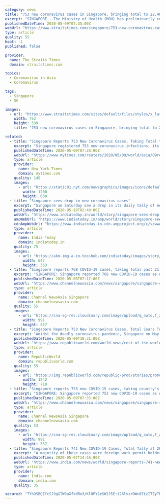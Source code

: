 ```yaml
---
category: news
title: "753 new coronavirus cases in Singapore, bringing total to 22,460"
excerpt: "SINGAPORE - The Ministry of Health (MOH) has preliminarily confirmed 753 new Covid-19 cases in Singapore as of Saturday noon (May 9), taking the total count to 22,460.. Read more at straitstimes.com."
publishedDateTime: 2020-05-09T07:35:00Z
webUrl: "https://www.straitstimes.com/singapore/753-new-coronavirus-cases-in-singapore-bringing-total-to-22460"
type: article
quality: 55
heat: -1
published: false

provider:
  name: The Straits Times
  domain: straitstimes.com

topics:
  - Coronavirus in Asia
  - Coronavirus

tags:
  - Singapore
  - SG

images:
  - url: "https://www.straitstimes.com/sites/default/files/styles/x_large/public/articles/2020/05/09/rk_woodlandslodge_090520.jpg?itok=ig7k34Rf"
    width: 763
    height: 509
    title: "753 new coronavirus cases in Singapore, bringing total to 22,460"

related:
  - title: "Singapore Reports 753 New Coronavirus Cases, Taking Total to 22,460"
    excerpt: "Singapore registered 753 new coronavirus infections, its health ministry said on Saturday, taking the city-state's total to 22,460 cases."
    publishedDateTime: 2020-05-09T07:28:00Z
    webUrl: "https://www.nytimes.com/reuters/2020/05/09/world/asia/09reuters-health-coronavirus-singapore.html"
    type: article
    provider:
      name: New York Times
      domain: nytimes.com
    quality: 145
    images:
      - url: "https://static01.nyt.com/newsgraphics/images/icons/defaultPromoCrop.png"
        width: 1200
        height: 630
  - title: "Singapore sees drop in new coronavirus cases"
    excerpt: "Singapore on Saturday saw a drop in its daily tally of new coronavirus cases as the city-state reported 753 new Covid-19 cases, taking the country's total to 22,460, majority of them foreign nationals,"
    publishedDateTime: 2020-05-10T02:49:00Z
    webUrl: "https://www.indiatoday.in/world/story/singapore-sees-drop-in-new-coronavirus-cases-1676320-2020-05-10"
    ampWebUrl: "https://www.indiatoday.in/amp/world/story/singapore-sees-drop-in-new-coronavirus-cases-1676320-2020-05-10"
    cdnAmpWebUrl: "https://www-indiatoday-in.cdn.ampproject.org/c/s/www.indiatoday.in/amp/world/story/singapore-sees-drop-in-new-coronavirus-cases-1676320-2020-05-10"
    type: article
    provider:
      name: India Today
      domain: indiatoday.in
    quality: 75
    images:
      - url: "https://akm-img-a-in.tosshub.com/indiatoday/images/story/202005/US_coronavirus_Reuters-647x363.png?kJEarBleE9mFhFWrhfRHfuR9NFnl1wQY"
        width: 647
        height: 363
  - title: "Singapore reports 768 COVID-19 cases, taking total past 21,000"
    excerpt: "SINGAPORE: Singapore reported 768 new COVID-19 cases as of noon on Friday (May 8), taking the country's total to 21,707.   The vast majority of"
    publishedDateTime: 2020-05-08T07:17:00Z
    webUrl: "https://www.channelnewsasia.com/news/singapore/singapore-covid-19-cases-768-may-8-taking-total-past-21000-12713586"
    type: article
    provider:
      name: Channel NewsAsia Singapore
      domain: channelnewsasia.com
    quality: 55
    images:
      - url: "https://cna-sg-res.cloudinary.com/image/upload/q_auto,f_auto/image/12472180/16x9/991/557/2469bfb1bd5414a793f5a71e6a24e165/cu/people-in-masks--2-.jpg"
        width: 991
        height: 557
  - title: "Singapore Reports 753 New Coronavirus Cases, Total Soars To 22,460"
    excerpt: "Amidst the deadly coronavirus pandemic, Singapore on May 9 reported over 700 new coronavirus cases, total number of infections have crossed 22,000."
    publishedDateTime: 2020-05-09T10:31:00Z
    webUrl: "https://www.republicworld.com/world-news/rest-of-the-world-news/singapore-has-reported-753-new-coronavirus-cases.html"
    type: article
    provider:
      name: RepublicWorld
      domain: republicworld.com
    quality: 55
    images:
      - url: "https://img.republicworld.com/republic-prod/stories/promolarge/xxhdpi/x2cukuiefgpxbgki_1589019252.jpeg?tr=f-jpeg"
        width: 1242
        height: 710
  - title: "Singapore reports 753 new COVID-19 cases, taking country's total to 22,460"
    excerpt: "SINGAPORE: Singapore reported 753 new COVID-19 cases as of noon on Saturday (May 9), taking the country's total to 22,460.  Of the new cases, the"
    publishedDateTime: 2020-05-09T07:35:00Z
    webUrl: "https://www.channelnewsasia.com/news/singapore/singapore-reports-753-new-covid-19-cases-may-9-12717014"
    type: article
    provider:
      name: Channel NewsAsia Singapore
      domain: channelnewsasia.com
    quality: 53
    images:
      - url: "https://cna-sg-res.cloudinary.com/image/upload/q_auto,f_auto/image/12703334/16x9/991/557/fc3a953f0b1819c95b4653a852911549/vc/avery-lodge-dormitory--4-.jpg"
        width: 991
        height: 557
  - title: "Singapore Reports 741 New COVID-19 Cases, Total Tally at 20,939"
    excerpt: "A majority of these cases were foreign work permit holders, including Indians, residing in packed dormitories, the health ministry said in its daily update."
    publishedDateTime: 2020-05-07T14:56:00Z
    webUrl: "https://www.india.com/news/world/singapore-reports-741-new-covid-19-cases-total-tally-at-20939-4022763/"
    type: article
    provider:
      name: India.com
      domain: india.com
    quality: 35

secured: "TYhOSBQZfcSJ9gGTW9aXfkdRo3/Kl0PY2eSW2J5E+i26lvzrDWc07izITZyThSJ976EcSBv1tsBUtcl0j/1e1ytOboFe6zH9bYo72T7+upm/fEWcJYnRPI/EBnpqF2vvfcRKVmxPbSzKO2hFzl1H6RFRMYFRbyeihg8iM5JMAaDFeZw7sJagi2wLeWjEfUmBfkbTCGa9lfO5AOI5Oe25tmi+jONetx9XoICzS+sh/+BYZTBXdwyJQhEm7DlY8tH2QigksYcnzl5tntM269pQz+emdHbm4sfrZMQkdeEvhWcnntB2Ilrti9T0sBr2mwtu;1De7kYgJZUbI8jSmloNtbw=="
---
```


